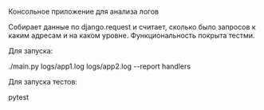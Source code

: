 Консольное приложение для анализа логов

Собирает данные по django.request и считает, сколько было запросов к каким адресам и на каком уровне. Функциональность покрыта тестми.

Для запуска:

./main.py logs/app1.log logs/app2.log --report handlers

Для запуска тестов:

pytest
